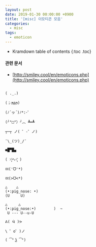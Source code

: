 ```yaml
---
layout: post
date: 2019-01-30 00:00:00 +0900
title: '[misc] 이모티콘 모음'
categories:
  - misc
tags:
  - emoticon
---
```


* Kramdown table of contents
{:toc .toc}

#### 관련 문서

- [http://smiley.cool/en/emoticons.php](http://smiley.cool/en/emoticons.php)

```

( ._.)

(；◔д◔)

(ﾉ´ヮ´)ﾉ*:･ﾟ

(╯°□°）╯︵ ┻━┻

┬─┬ ノ( ゜-゜ノ)

¯\_(ツ)_/¯

●█▀█▄

( ˃̣̣̥᷄へ˂̣̣̥᷅ )

ꉂꉂ(ᵔᗜᵔ*)

ꉂꉂ(>ᗜ<*)

△    △
(•:pig_nose: •)
(U     U)

△     △
(•:pig_nose:•)        )  ~
 U --- U--u-U

ᕕ( ᐛ )ᕗ

\ ゜o゜)ノ

( ͡° ͜ʖ ͡°)

```
